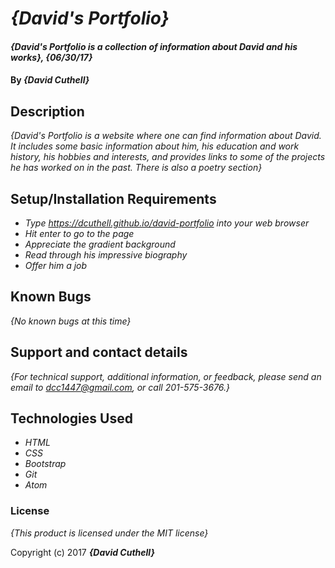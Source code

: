 # _{David's Portfolio}_

#### _{David's Portfolio is a collection of information about David and his works}, {06/30/17}_

#### By _**{David Cuthell}**_

## Description

_{David's Portfolio is a website where one can find information about David. It includes some basic information about him, his education and work history, his hobbies and interests, and provides links to some of the projects he has worked on in the past. There is also a poetry section}_

## Setup/Installation Requirements

* _Type https://dcuthell.github.io/david-portfolio into your web browser_
* _Hit enter to go to the page_
* _Appreciate the gradient background_
* _Read through his impressive biography_
* _Offer him a job_

## Known Bugs

_{No known bugs at this time}_

## Support and contact details

_{For technical support, additional information, or feedback, please send an email to dcc1447@gmail.com, or call 201-575-3676.}_

## Technologies Used

* _HTML_
* _CSS_
* _Bootstrap_
* _Git_
* _Atom_

### License

*{This product is licensed under the MIT license}*

Copyright (c) 2017 **_{David Cuthell}_**

